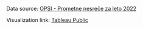 Data source: [OPSI - Prometne nesreče za leto 2022](https://podatki.gov.si/dataset/mnzpprometne-nesrece-od-leta-2009-dalje)

Visualization link: [Tableau Public](https://public.tableau.com/app/profile/barbara.lipnik/viz/Sample-prometnenesree/Story1)